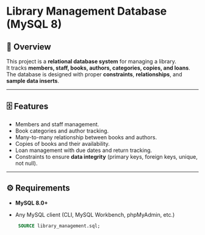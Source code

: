 # Library Management Database (MySQL 8)

## 📌 Overview
This project is a **relational database system** for managing a library.  
It tracks **members, staff, books, authors, categories, copies, and loans**.  
The database is designed with proper **constraints**, **relationships**, and **sample data inserts**.

---

## 🗄️ Features
- Members and staff management.
- Book categories and author tracking.
- Many-to-many relationship between books and authors.
- Copies of books and their availability.
- Loan management with due dates and return tracking.
- Constraints to ensure **data integrity** (primary keys, foreign keys, unique, not null).

---

## ⚙️ Requirements
- **MySQL 8.0+**
- Any MySQL client (CLI, MySQL Workbench, phpMyAdmin, etc.)

  ```sql
   SOURCE library_management.sql;
